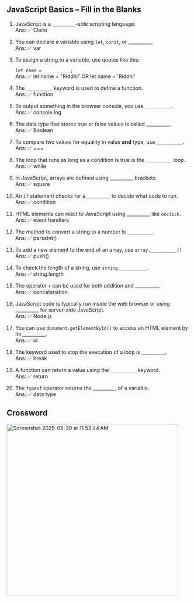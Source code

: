 ## JavaScript Basics – Fill in the Blanks



1. JavaScript is a __________-side scripting language.<br>
Ans: ✅ Cleint

2. You can declare a variable using `let`, `const`, or __________.<br>
Ans: ✅ var

3. To assign a string to a variable, use quotes like this:
    
    `let name = __________;`<br>
Ans: ✅  let name = "Riddhi" OR let name = 'Riddhi'  

4. The `__________` keyword is used to define a function.<br>
Ans: ✅ function   

5. To output something in the browser console, you use `__________`.<br>
Ans: ✅ console.log

6. The data type that stores true or false values is called __________.<br>
Ans: ✅ Boolean

7. To compare two values for equality in value **and** type, use `__________`.<br>
Ans: ✅ ===

8. The loop that runs as long as a condition is true is the `__________` loop.<br>
Ans: ✅ while

9. In JavaScript, arrays are defined using __________ brackets.<br>
Ans: ✅ square

10. An `if` statement checks for a __________ to decide what code to run.<br>
Ans: ✅ condition

11. HTML elements can react to JavaScript using __________ like `onclick`.<br>
Ans: ✅ event handlers

12. The method to convert a string to a number is `__________`.<br>
Ans: ✅ parseInt()

13. To add a new element to the end of an array, use `array.__________()`<br>
Ans: ✅ push()

14. To check the length of a string, use `string.__________`.<br>
Ans: ✅ string.length

15. The operator `+` can be used for both addition and __________.<br>
Ans: ✅ concatenation

16. JavaScript code is typically run inside the web browser or using __________ for server-side JavaScript.<br>
Ans: ✅ Node.js

17. You can use `document.getElementById()` to access an HTML element by its __________.<br>
Ans: ✅ id

18. The keyword used to stop the execution of a loop is __________.<br>
Ans: ✅ break

19. A function can return a value using the `__________` keyword.<br>
Ans: ✅ return

20. The `typeof` operator returns the __________ of a variable.<br>
Ans: ✅ data type

   
## Crossword
 <img width="469" alt="Screenshot 2025-05-30 at 11 53 44 AM" src="https://github.com/user-attachments/assets/679fb278-b918-4ea4-9ed6-3c7f8533b65a" />
